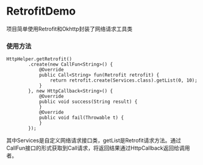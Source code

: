 # RetrofitDemo

项目简单使用Retrofit和Okhttp封装了网络请求工具类

### 使用方法

```
HttpHelper.getRetrofit()
        .create(new CallFun<String>() {
            @Override
            public Call<String> fun(Retrofit retrofit) {
                return retrofit.create(Services.class).getList(0, 10);
            }
        }, new HttpCallback<String>() {
            @Override
            public void success(String result) {
            }
            @Override
            public void fail(Throwable t) {
            }
        });

```

其中Services是自定义网络请求接口类，getList是Retrofit请求方法。通过CallFun接口的形式获取到Call请求，将返回结果通过HttpCallback返回给调用者。